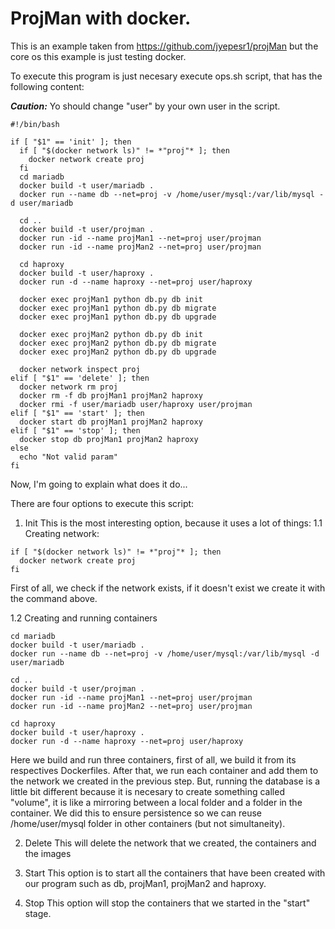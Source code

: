 # ProjMan with docker.

This is an example taken from https://github.com/jyepesr1/projMan but the core os this example is just testing docker.

To execute this program is just necesary execute ops.sh script, that has the following content:

**_Caution:_** Yo should change "user" by your own user in the script.

  ```
  #!/bin/bash

  if [ "$1" == 'init' ]; then
    if [ "$(docker network ls)" != *"proj"* ]; then
      docker network create proj
    fi
    cd mariadb
    docker build -t user/mariadb .
    docker run --name db --net=proj -v /home/user/mysql:/var/lib/mysql -d user/mariadb

    cd ..
    docker build -t user/projman .
    docker run -id --name projMan1 --net=proj user/projman
    docker run -id --name projMan2 --net=proj user/projman

    cd haproxy
    docker build -t user/haproxy .
    docker run -d --name haproxy --net=proj user/haproxy

    docker exec projMan1 python db.py db init
    docker exec projMan1 python db.py db migrate
    docker exec projMan1 python db.py db upgrade
  
    docker exec projMan2 python db.py db init
    docker exec projMan2 python db.py db migrate
    docker exec projMan2 python db.py db upgrade

    docker network inspect proj
  elif [ "$1" == 'delete' ]; then
    docker network rm proj
    docker rm -f db projMan1 projMan2 haproxy
    docker rmi -f user/mariadb user/haproxy user/projman
  elif [ "$1" == 'start' ]; then
    docker start db projMan1 projMan2 haproxy
  elif [ "$1" == 'stop' ]; then
    docker stop db projMan1 projMan2 haproxy
  else
    echo "Not valid param"
  fi  
  ```
Now, I'm going to explain what does it do...

There are four options to execute this script:

1. Init
  This is the most interesting option, because it uses a lot of things:
  1.1 Creating network:
  ```
  if [ "$(docker network ls)" != *"proj"* ]; then
    docker network create proj
  fi
  ```
  First of all, we check if the network exists, if it doesn't exist we create it with the command above.

  1.2 Creating and running containers
  ```
  cd mariadb
  docker build -t user/mariadb .
  docker run --name db --net=proj -v /home/user/mysql:/var/lib/mysql -d user/mariadb

  cd ..
  docker build -t user/projman .
  docker run -id --name projMan1 --net=proj user/projman
  docker run -id --name projMan2 --net=proj user/projman

  cd haproxy
  docker build -t user/haproxy .
  docker run -d --name haproxy --net=proj user/haproxy
  ```
  Here we build and run three containers, first of all, we build it from its respectives Dockerfiles. After that, we run each container and add them to the network we created in the previous step. But, running the database is a little bit different because it is necesary to create something called "volume", it is like a mirroring between a local folder and a folder in the container. We did this to ensure persistence so we can reuse /home/user/mysql folder in other containers (but not simultaneity).

2. Delete
  This will delete the network that we created, the containers and the images

3. Start
  This option is to start all the containers that have been created with our program such as db, projMan1, projMan2 and haproxy.

4. Stop
  This option will stop the containers that we started in the "start" stage.

